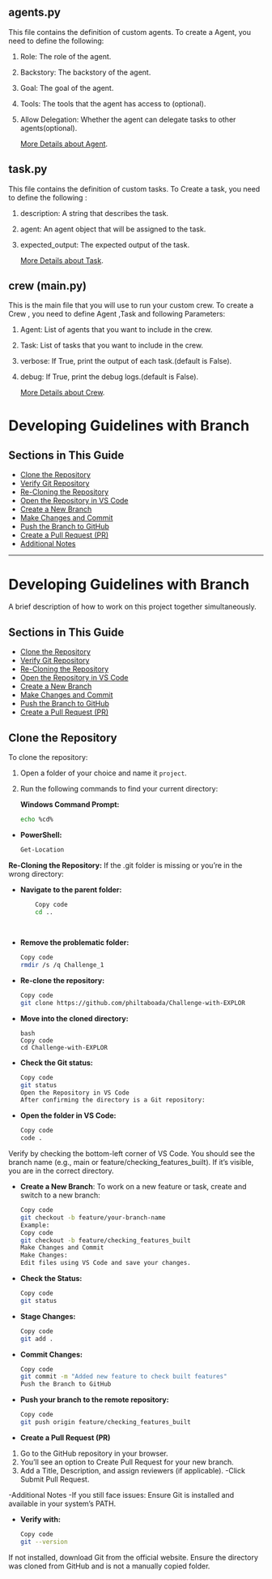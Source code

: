 ## agents.py
This file contains the definition of custom agents.
To create a Agent, you need to define the following:
1. Role: The role of the agent.
2. Backstory: The backstory of the agent.
3. Goal: The goal of the agent.
4. Tools: The tools that the agent has access to (optional).
5. Allow Delegation: Whether the agent can delegate tasks to other agents(optional).

    [More Details about Agent](https://docs.crewai.com/concepts/agents).

## task.py
This file contains the definition of custom tasks.
To Create a task, you need to define the following :
1. description: A string that describes the task.
2. agent: An agent object that will be assigned to the task.
3. expected_output: The expected output of the task.

    [More Details about Task](https://docs.crewai.com/concepts/tasks).

## crew (main.py)
This is the main file that you will use to run your custom crew.
To create a Crew , you need to define Agent ,Task and following Parameters:
1. Agent: List of agents that you want to include in the crew.
2. Task: List of tasks that you want to include in the crew.
3. verbose: If True, print the output of each task.(default is False).
4. debug: If True, print the debug logs.(default is False).

    [More Details about Crew](https://docs.crewai.com/concepts/crew).

# Developing Guidelines with Branch

## Sections in This Guide
- [Clone the Repository](#clone-the-repository)
- [Verify Git Repository](#verify-git-repository)
- [Re-Cloning the Repository](#re-cloning-the-repository)
- [Open the Repository in VS Code](#open-the-repository-in-vs-code)
- [Create a New Branch](#create-a-new-branch)
- [Make Changes and Commit](#make-changes-and-commit)
- [Push the Branch to GitHub](#push-the-branch-to-github)
- [Create a Pull Request (PR)](#create-a-pull-request-pr)
- [Additional Notes](#additional-notes)

---


# Developing Guidelines with Branch

A brief description of how to work on this project together simultaneously.

## Sections in This Guide
- [Clone the Repository](#clone-the-repository)
- [Verify Git Repository](#verify-git-repository)
- [Re-Cloning the Repository](#re-cloning-the-repository)
- [Open the Repository in VS Code](#open-the-repository-in-vs-code)
- [Create a New Branch](#create-a-new-branch)
- [Make Changes and Commit](#make-changes-and-commit)
- [Push the Branch to GitHub](#push-the-branch-to-github)
- [Create a Pull Request (PR)](#create-a-pull-request-pr)

## Clone the Repository
To clone the repository:

1. Open a folder of your choice and name it `project`.
2. Run the following commands to find your current directory:

   **Windows Command Prompt:**
   ```bash
   echo %cd%
-    
    **PowerShell:**
    ```bash
    Get-Location

**Re-Cloning the Repository:**
If the .git folder is missing or you’re in the wrong directory:

- **Navigate to the parent folder:**
    ```bash
        Copy code
        cd ..
        
        
- **Remove the problematic folder:**
    ```bash
    Copy code
    rmdir /s /q Challenge_1

- **Re-clone the repository:**
    ```bash
    Copy code
    git clone https://github.com/philtaboada/Challenge-with-EXPLOR

- **Move into the cloned directory:**
    ```
    bash
    Copy code
    cd Challenge-with-EXPLOR

- **Check the Git status:**
    ```bash
    Copy code
    git status
    Open the Repository in VS Code
    After confirming the directory is a Git repository:

- **Open the folder in VS Code:**
    ```bash
    Copy code
    code .
Verify by checking the bottom-left corner of VS Code. You should see the branch name (e.g., main or feature/checking_features_built).
If it’s visible, you are in the correct directory.

- **Create a New Branch**:
To work on a new feature or task, create and switch to a new branch:
    
    ```bash
    Copy code
    git checkout -b feature/your-branch-name
    Example:
    Copy code
    git checkout -b feature/checking_features_built
    Make Changes and Commit
    Make Changes:
    Edit files using VS Code and save your changes.

- **Check the Status:**
    ```bash
    Copy code
    git status
    
- **Stage Changes:**
    ```bash
    Copy code
    git add .

- **Commit Changes:**
    ```bash
    Copy code
    git commit -m "Added new feature to check built features"
    Push the Branch to GitHub

- **Push your branch to the remote repository:**
    ```bash
    Copy code
    git push origin feature/checking_features_built
- **Create a Pull Request (PR)**
1. Go to the GitHub repository in your browser.
2. You’ll see an option to Create Pull Request for your new branch.
3. Add a Title, Description, and assign reviewers (if applicable).
-Click Submit Pull Request.

-Additional Notes
-If you still face issues: Ensure Git is installed and available in your system’s PATH.

- **Verify with:**
    ```bash
    Copy code
    git --version
If not installed, download Git from the official website.
Ensure the directory was cloned from GitHub and is not a manually copied folder.



